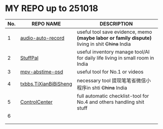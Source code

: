 # MY REPO up to 251018
|No.| REPO NAME | DESCRIPTION | 
|------|------|------|
|1|[audio-auto-record](https://github.com/whether1/audio-auto-record) |useful tool save evidence, memo **(maybe labor or family dispute)**  living in shit ~~China~~ India |
|2| [StuffPal](https://github.com/whether1/StuffPal)  | useful inventory manage tool/AI for daily life living in small room in India| 
|3| [mpv-abstime-osd](https://github.com/whether1/mpv-abstime-osd)    | useful tool for No.1 or videos |
|4| [txbbs,TiXianBiBiSheng](https://github.com/whether1/txbbs-WxMiniProgramScript)  | necessary tool 提现笔笔省微信小程序in shti ~~China~~ India| 
|5| [ControlCenter](https://github.com/whether1/ControlCenter) | full automatic checklist-tool  for No.4 and others handling shit stuff  |
|6|   |  |
||   |  |
||   |  |
